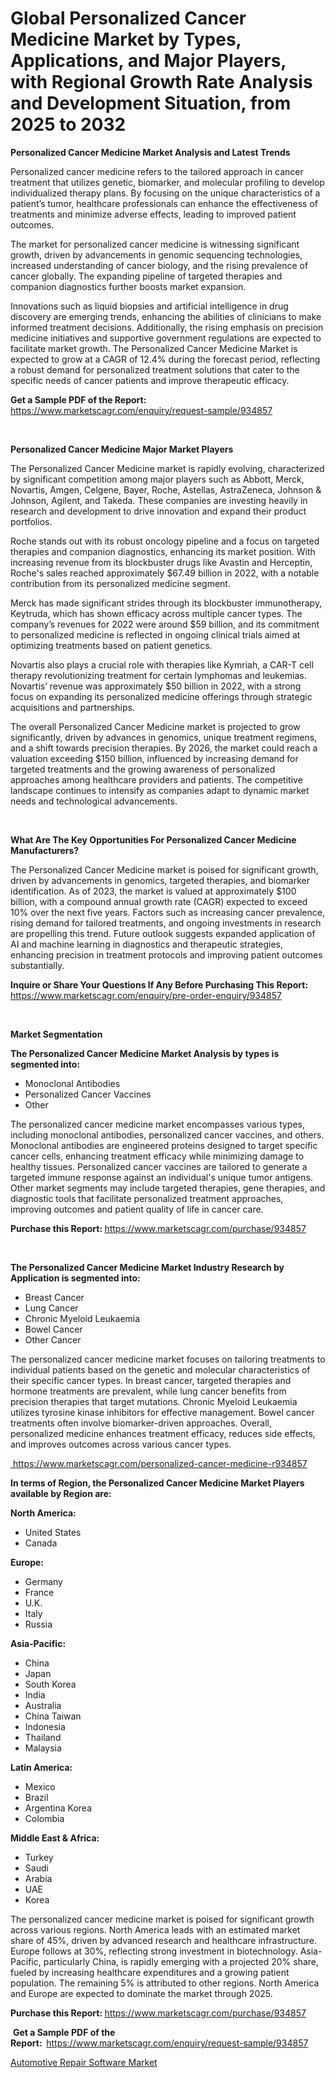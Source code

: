 <p><h1>Global Personalized Cancer Medicine Market by Types, Applications, and Major Players, with Regional Growth Rate Analysis and Development Situation, from 2025 to 2032</h1></p><p><strong>Personalized Cancer Medicine Market Analysis and Latest Trends</strong></p>
<p><p>Personalized cancer medicine refers to the tailored approach in cancer treatment that utilizes genetic, biomarker, and molecular profiling to develop individualized therapy plans. By focusing on the unique characteristics of a patient’s tumor, healthcare professionals can enhance the effectiveness of treatments and minimize adverse effects, leading to improved patient outcomes. </p><p>The market for personalized cancer medicine is witnessing significant growth, driven by advancements in genomic sequencing technologies, increased understanding of cancer biology, and the rising prevalence of cancer globally. The expanding pipeline of targeted therapies and companion diagnostics further boosts market expansion. </p><p>Innovations such as liquid biopsies and artificial intelligence in drug discovery are emerging trends, enhancing the abilities of clinicians to make informed treatment decisions. Additionally, the rising emphasis on precision medicine initiatives and supportive government regulations are expected to facilitate market growth. The Personalized Cancer Medicine Market is expected to grow at a CAGR of 12.4% during the forecast period, reflecting a robust demand for personalized treatment solutions that cater to the specific needs of cancer patients and improve therapeutic efficacy.</p></p>
<p><strong>Get a Sample PDF of the Report:&nbsp;</strong> <a href="https://www.marketscagr.com/enquiry/request-sample/934857?utm_campaign=3018&utm_medium=2&utm_source=Github&utm_content=ia&utm_term=07032025&utm_id=personalized-cancer-medicine">https://www.marketscagr.com/enquiry/request-sample/934857</a></p>
<p>&nbsp;</p>
<p><strong>Personalized Cancer Medicine Major Market Players</strong></p>
<p><p>The Personalized Cancer Medicine market is rapidly evolving, characterized by significant competition among major players such as Abbott, Merck, Novartis, Amgen, Celgene, Bayer, Roche, Astellas, AstraZeneca, Johnson & Johnson, Agilent, and Takeda. These companies are investing heavily in research and development to drive innovation and expand their product portfolios.</p><p>Roche stands out with its robust oncology pipeline and a focus on targeted therapies and companion diagnostics, enhancing its market position. With increasing revenue from its blockbuster drugs like Avastin and Herceptin, Roche's sales reached approximately $67.49 billion in 2022, with a notable contribution from its personalized medicine segment.</p><p>Merck has made significant strides through its blockbuster immunotherapy, Keytruda, which has shown efficacy across multiple cancer types. The company’s revenues for 2022 were around $59 billion, and its commitment to personalized medicine is reflected in ongoing clinical trials aimed at optimizing treatments based on patient genetics.</p><p>Novartis also plays a crucial role with therapies like Kymriah, a CAR-T cell therapy revolutionizing treatment for certain lymphomas and leukemias. Novartis’ revenue was approximately $50 billion in 2022, with a strong focus on expanding its personalized medicine offerings through strategic acquisitions and partnerships.</p><p>The overall Personalized Cancer Medicine market is projected to grow significantly, driven by advances in genomics, unique treatment regimens, and a shift towards precision therapies. By 2026, the market could reach a valuation exceeding $150 billion, influenced by increasing demand for targeted treatments and the growing awareness of personalized approaches among healthcare providers and patients. The competitive landscape continues to intensify as companies adapt to dynamic market needs and technological advancements.</p></p>
<p>&nbsp;</p>
<p><strong>What Are The Key Opportunities For Personalized Cancer Medicine Manufacturers?</strong></p>
<p><p>The Personalized Cancer Medicine market is poised for significant growth, driven by advancements in genomics, targeted therapies, and biomarker identification. As of 2023, the market is valued at approximately $100 billion, with a compound annual growth rate (CAGR) expected to exceed 10% over the next five years. Factors such as increasing cancer prevalence, rising demand for tailored treatments, and ongoing investments in research are propelling this trend. Future outlook suggests expanded application of AI and machine learning in diagnostics and therapeutic strategies, enhancing precision in treatment protocols and improving patient outcomes substantially.</p></p>
<p><strong>Inquire or Share Your Questions If Any Before Purchasing This Report:</strong> <a href="https://www.marketscagr.com/enquiry/pre-order-enquiry/934857?utm_campaign=3018&utm_medium=2&utm_source=Github&utm_content=ia&utm_term=07032025&utm_id=personalized-cancer-medicine">https://www.marketscagr.com/enquiry/pre-order-enquiry/934857</a></p>
<p>&nbsp;</p>
<p><strong>Market Segmentation</strong></p>
<p><strong>The Personalized Cancer Medicine Market Analysis by types is segmented into:</strong></p>
<p><ul><li>Monoclonal Antibodies</li><li>Personalized Cancer Vaccines</li><li>Other</li></ul></p>
<p><p>The personalized cancer medicine market encompasses various types, including monoclonal antibodies, personalized cancer vaccines, and others. Monoclonal antibodies are engineered proteins designed to target specific cancer cells, enhancing treatment efficacy while minimizing damage to healthy tissues. Personalized cancer vaccines are tailored to generate a targeted immune response against an individual's unique tumor antigens. Other market segments may include targeted therapies, gene therapies, and diagnostic tools that facilitate personalized treatment approaches, improving outcomes and patient quality of life in cancer care.</p></p>
<p><strong>Purchase this Report:&nbsp;</strong><a href="https://www.marketscagr.com/purchase/934857?utm_campaign=3018&utm_medium=2&utm_source=Github&utm_content=ia&utm_term=07032025&utm_id=personalized-cancer-medicine">https://www.marketscagr.com/purchase/934857</a></p>
<p>&nbsp;</p>
<p><strong>The Personalized Cancer Medicine Market Industry Research by Application is segmented into:</strong></p>
<p><ul><li>Breast Cancer</li><li>Lung Cancer</li><li>Chronic Myeloid Leukaemia</li><li>Bowel Cancer</li><li>Other Cancer</li></ul></p>
<p><p>The personalized cancer medicine market focuses on tailoring treatments to individual patients based on the genetic and molecular characteristics of their specific cancer types. In breast cancer, targeted therapies and hormone treatments are prevalent, while lung cancer benefits from precision therapies that target mutations. Chronic Myeloid Leukaemia utilizes tyrosine kinase inhibitors for effective management. Bowel cancer treatments often involve biomarker-driven approaches. Overall, personalized medicine enhances treatment efficacy, reduces side effects, and improves outcomes across various cancer types.</p></p>
<p><a href="https://www.marketscagr.com/personalized-cancer-medicine-r934857?utm_campaign=3018&utm_medium=2&utm_source=Github&utm_content=ia&utm_term=07032025&utm_id=personalized-cancer-medicine">&nbsp;https://www.marketscagr.com/personalized-cancer-medicine-r934857</a></p>
<p><strong>In terms of Region, the Personalized Cancer Medicine Market Players available by Region are:</strong></p>
<p>
    <p> <strong> North America: </strong>
        <ul>
            <li>United States</li>
            <li>Canada</li>
        </ul>
        </p> 
    <p> <strong> Europe: </strong>
        <ul>
            <li>Germany</li>
            <li>France</li>
            <li>U.K.</li>
            <li>Italy</li>
            <li>Russia</li>
        </ul>
        </p> 
    <p> <strong> Asia-Pacific: </strong>
        <ul>
            <li>China</li>
            <li>Japan</li>
            <li>South Korea</li>
            <li>India</li>
            <li>Australia</li>
            <li>China Taiwan</li>
            <li>Indonesia</li>
            <li>Thailand</li>
            <li>Malaysia</li>
        </ul>
        </p> 
    <p> <strong> Latin America: </strong>
        <ul>
            <li>Mexico</li>
            <li>Brazil</li>
            <li>Argentina Korea</li>
            <li>Colombia</li>
        </ul>
        </p> 
    <p> <strong> Middle East & Africa: </strong>
        <ul>
            <li>Turkey</li>
            <li>Saudi</li>
            <li>Arabia</li>
            <li>UAE</li>
            <li>Korea</li>
        </ul>
    </p>
    </p>
<p><p>The personalized cancer medicine market is poised for significant growth across various regions. North America leads with an estimated market share of 45%, driven by advanced research and healthcare infrastructure. Europe follows at 30%, reflecting strong investment in biotechnology. Asia-Pacific, particularly China, is rapidly emerging with a projected 20% share, fueled by increasing healthcare expenditures and a growing patient population. The remaining 5% is attributed to other regions. North America and Europe are expected to dominate the market through 2025.</p></p>
<p><strong>Purchase this Report: </strong><a href="https://www.marketscagr.com/purchase/934857?utm_campaign=3018&utm_medium=2&utm_source=Github&utm_content=ia&utm_term=07032025&utm_id=personalized-cancer-medicine">https://www.marketscagr.com/purchase/934857</a></p>
<p>&nbsp;<strong>Get a Sample PDF of the Report:&nbsp;&nbsp;</strong><a href="https://www.marketscagr.com/enquiry/request-sample/934857?utm_campaign=3018&utm_medium=2&utm_source=Github&utm_content=ia&utm_term=07032025&utm_id=personalized-cancer-medicine">https://www.marketscagr.com/enquiry/request-sample/934857</a></p>
<p><strong></strong></p>
<p><p><a href="https://github.com/rianttegang/Market-Research-Report-List-1/blob/main/automotive-repair-software-market.md?utm_campaign=3018&utm_medium=2&utm_source=Github&utm_content=ia&utm_term=07032025&utm_id=personalized-cancer-medicine">Automotive Repair Software Market</a></p></p>